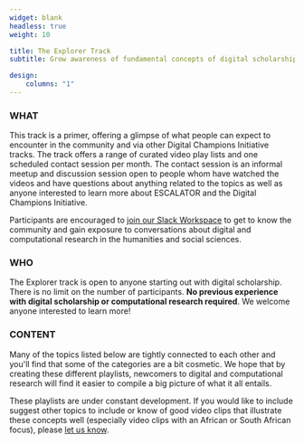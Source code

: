 ```yaml
---
widget: blank
headless: true
weight: 10

title: The Explorer Track
subtitle: Grow awareness of fundamental concepts of digital scholarship

design:
    columns: "1"
---
```

### WHAT

This track is a primer, offering a glimpse of what people can expect to encounter in the community and via other Digital Champions Initiative tracks. The track offers a range of curated video play lists and one scheduled contact session per month. The contact session is an informal meetup and discussion session open to people whom have watched the videos and have questions about anything related to the topics as well as anyone interested to learn more about ESCALATOR and the Digital Champions Initiative.

Participants are encouraged to [join our Slack Workspace](https://escalator.sadilar.org/post/connect-with-the-community/) to get to know the community and gain exposure to conversations about digital and computational research in the humanities and social sciences.

### WHO

The Explorer track is open to anyone starting out with digital scholarship. There is no limit on the number of participants. 
__No previous experience with digital scholarship or computational research required__. We welcome anyone interested to learn more!

### CONTENT

Many of the topics listed below are tightly connected to each other and you'll find that some of the categories are a bit cosmetic. We hope that by creating these different playlists, newcomers to digital and computational research will find it easier to compile a big picture of what it all entails.

These playlists are under constant development. If you would like to include suggest other topics to include or know of good video clips that illustrate these concepts well (especially video clips with an African or South African focus), please [let us know](../../contact).





